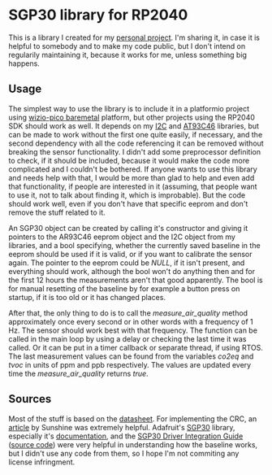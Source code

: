 # SGP30 library for RP2040

This is a library I created for my [personal project](https://github.com/skylordants/Pico_receiver). I'm sharing it, in case it is helpful to somebody and to make my code public, but I don't intend on regularily maintaining it, because it works for me, unless something big happens.

## Usage
The simplest way to use the library is to include it in a platformio project using [wizio-pico baremetal](https://github.com/Wiz-IO/wizio-pico) platform, but other projects using the RP2040 SDK should work as well. It depends on my [I2C](https://github.com/skylordants/rp2040_i2c) and [AT93C46](https://github.com/skylordants/rp2040_at93c46) libraries, but can be made to work without the first one quite easily, if necessary, and the second dependency with all the code referencing it can be removed without breaking the sensor functionality. I didn't add some preprocessor definition to check, if it should be included, because it would make the code more complicated and I couldn't be bothered. If anyone wants to use this library and needs help with that, I would be more than glad to help and even add that functionality, if people are interested in it (assuming, that people want to use it, not to talk about finding it, which is improbable). But the code should work well, even if you don't have that specific eeprom and don't remove the stuff related to it.

An SGP30 object can be created by calling it's constructor and giving it pointers to the AR93C46 eeprom object and the I2C object from my libraries, and a bool specifying, whether the currently saved baseline in the eeprom should be used if it is valid, or if you want to calibrate the sensor again. The pointer to the eeprom could be *NULL*, if it isn't present, and everything should work, although the bool won't do anything then and for the first 12 hours the measurements aren't that good apparently. The bool is for manual resetting of the baseline by for example a button press on startup, if it is too old or it has changed places.

After that, the only thing to do is to call the *measure_air_quality* method approximately once every second or in other words with a frequency of 1 Hz. The sensor should work best with that frequency. The function can be called in the main loop by using a delay or checking the last time it was called. Or it can be put in a timer callback or separate thread, if using RTOS. The last measurement values can be found from the variables *co2eq* and *tvoc* in units of ppm and ppb respectively. The values are updated every time the *measure_air_quality* returns *true*.

## Sources
Most of the stuff is based on the [datasheet](https://www.mouser.com/pdfdocs/Sensirion_Gas_Sensors_SGP30_Datasheet_EN-1148053.pdf). For implementing the CRC, an [article](http://www.sunshine2k.de/articles/coding/crc/understanding_crc.html) by Sunshine was extremely helpful. Adafruit's [SGP30](https://github.com/adafruit/Adafruit_SGP30) library, especially it's [documentation](https://cdn-learn.adafruit.com/downloads/pdf/adafruit-sgp30-gas-tvoc-eco2-mox-sensor.pdf), and the [SGP30 Driver Integration Guide](https://files.seeedstudio.com/wiki/Grove-VOC_and_eCO2_Gas_Sensor-SGP30/res/Sensirion_Gas_Sensors_SGP30_Driver-Integration-Guide_HW_I2C.pdf) ([source code](https://github.com/Sensirion/embedded-sgp)) were very helpful in understanding how the baseline works, but I didn't use any code from them, so I hope I'm not commiting any license infringment.